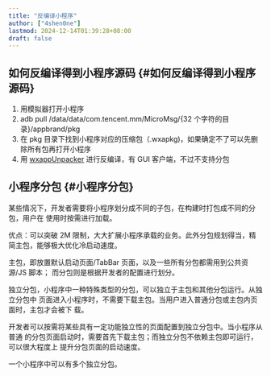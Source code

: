 ```yaml
---
title: "反编译小程序"
author: ["4shen0ne"]
lastmod: 2024-12-14T01:39:28+08:00
draft: false
---
```


## 如何反编译得到小程序源码 {#如何反编译得到小程序源码}

1.  用模拟器打开小程序
2.  adb pull /data/data/com.tencent.mm/MicroMsg/{32 个字符的目录}/appbrand/pkg
3.  在 pkg 目录下找到小程序对应的压缩包（.wxapkg)，如果确定不了可以先删除所有包再打开小程序
4.  用 [wxappUnpacker](https://github.com/xuedingmiaojun/wxappUnpacker) 进行反编译，有 GUI 客户端，不过不支持分包


## 小程序分包 {#小程序分包}

某些情况下，开发者需要将小程序划分成不同的子包，在构建时打包成不同的分包，用户在
使用时按需进行加载。

优点：可以突破 2M 限制，大大扩展小程序承载的业务。此外分包规划得当，精
简主包，能够极大优化冷启动速度。

主包，即放置默认启动页面/TabBar 页面，以及一些所有分包都需用到公共资源/JS 脚本；
而分包则是根据开发者的配置进行划分。

独立分包，小程序中一种特殊类型的分包，可以独立于主包和其他分包运行。从独立分包中
页面进入小程序时，不需要下载主包。当用户进入普通分包或主包内页面时，主包才会被下
载。

开发者可以按需将某些具有一定功能独立性的页面配置到独立分包中。当小程序从普通
的分包页面启动时，需要首先下载主包；而独立分包不依赖主包即可运行，可以很大程度上
提升分包页面的启动速度。

一个小程序中可以有多个独立分包。
